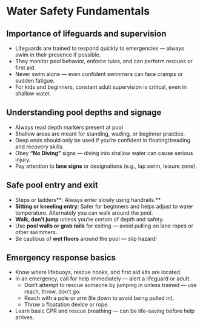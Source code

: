 # Water Safety Fundamentals

## Importance of lifeguards and supervision

* Lifeguards are trained to respond quickly to emergencies — always swim in their presence if possible.
* They monitor pool behavior, enforce rules, and can perform rescues or first aid.
* Never swim alone — even confident swimmers can face cramps or sudden fatigue.
* For kids and beginners, constant adult supervision is critical, even in shallow water.

## Understanding pool depths and signage

* Always read depth markers present at pool
* Shallow areas are meant for standing, wading, or beginner practice.
* Deep ends should only be used if you’re confident in floating/treading and recovery skills.
* Obey **“No Diving”** signs — diving into shallow water can cause serious injury.
* Pay attention to **lane signs** or designations (e.g., lap swim, leisure zone).

## Safe pool entry and exit

* Steps or ladders**: Always enter slowly using handrails.**
* **Sitting or kneeling entry**: Safer for beginners and helps adjust to water temperature. Alternately you can walk around the pool.
* **Walk, don’t jump** unless you’re certain of depth and safety.
* Use **pool walls or grab rails** for exiting — avoid pulling on lane ropes or other swimmers.
* Be cautious of **wet floors** around the pool — slip hazard!

## Emergency response basics

* Know where lifebuoys, rescue hooks, and first aid kits are located.
* In an emergency, call for help immediately — alert a lifeguard or adult.
  * Don’t attempt to rescue someone by jumping in unless trained — use reach, throw, don’t go:
  * Reach with a pole or arm (lie down to avoid being pulled in).
  * Throw a floatation device or rope.
* Learn basic CPR and rescue breathing — can be life-saving before help arrives.